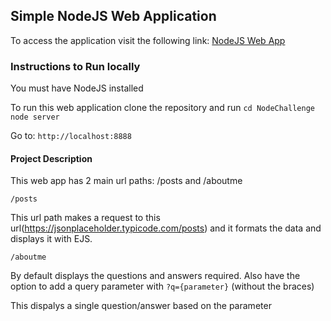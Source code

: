 ## Simple NodeJS Web Application

To access the application visit the following link:
<a href="http://ec2-18-236-89-7.us-west-2.compute.amazonaws.com/nodejs/" target="_blank">NodeJS Web App</a>

### Instructions to Run locally

You must have NodeJS installed

To run this web application clone the repository and run
```cd NodeChallenge```
```node server```

Go to:
```http://localhost:8888```

 

#### Project Description

This web app has 2 main url paths: /posts and /aboutme

```/posts```

This url path makes a request to this url(https://jsonplaceholder.typicode.com/posts) and it formats the data and displays it with EJS.

```/aboutme```

By default displays the questions and answers required. Also have the option to add a query parameter 
with ```?q={parameter}``` (without the braces)

This dispalys a single question/answer based on the parameter
